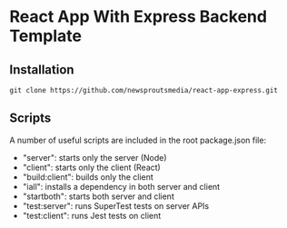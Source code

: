 # React App With Express Backend Template

## Installation
```
git clone https://github.com/newsproutsmedia/react-app-express.git

```
## Scripts
A number of useful scripts are included in the root package.json file:
- "server": starts only the server (Node)
- "client": starts only the client (React)
- "build:client": builds only the client
- "iall": installs a dependency in both server and client
- "startboth": starts both server and client
- "test:server": runs SuperTest tests on server APIs
- "test:client": runs Jest tests on client
